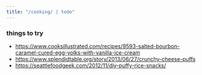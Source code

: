 ```yaml
---
title: "/cooking/ | todo"
---
```


### things to try 
- https://www.cooksillustrated.com/recipes/9593-salted-bourbon-caramel-cured-egg-yolks-with-vanilla-ice-cream
- https://www.splendidtable.org/story/2013/06/27/crunchy-cheese-puffs
- https://seattlefoodgeek.com/2012/11/diy-puffy-rice-snacks/